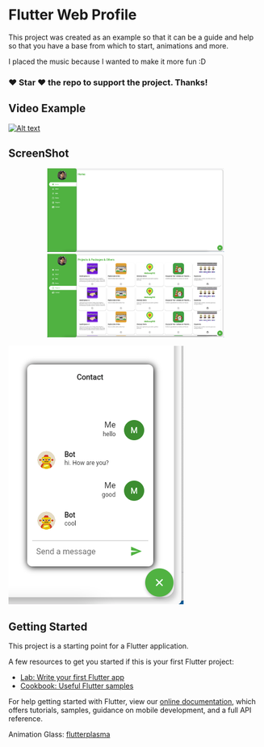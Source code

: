 # Flutter Web Profile
This project was created as an example so that it can be a guide and help so that you have a base from which to start, animations and more. 

I placed the music because I wanted to make it more fun :D

### :heart: Star :heart: the repo to support the project. Thanks!

## Video Example
[![Alt text](https://i9.ytimg.com/vi_webp/L6wIi3YtqBU/mqdefault.webp?time=1617510600000&sqp=CMiBpYMG&rs=AOn4CLAOQrOplPaE5KkgJZ2HBi_vvquscA)](https://youtu.be/L6wIi3YtqBU)
## ScreenShot
<p align="center">
  <img src="img/image1.png" width="350"/>
  <img src="img/image2.png" width="350"/>
</p>

![alt text](img/image3.png)


## Getting Started
This project is a starting point for a Flutter application.

A few resources to get you started if this is your first Flutter project:

- [Lab: Write your first Flutter app](https://flutter.dev/docs/get-started/codelab)
- [Cookbook: Useful Flutter samples](https://flutter.dev/docs/cookbook)

For help getting started with Flutter, view our
[online documentation](https://flutter.dev/docs), which offers tutorials,
samples, guidance on mobile development, and a full API reference.

Animation Glass: [flutterplasma](https://github.com/felixblaschke/flutterplasma/)